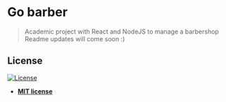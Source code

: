 # Go barber

> Academic project with React and NodeJS to manage a barbershop  
Readme updates will come soon :)

## License

[![License](http://img.shields.io/:license-mit-blue.svg?style=flat-square)](http://badges.mit-license.org)

- **[MIT license](http://opensource.org/licenses/mit-license.php)**
